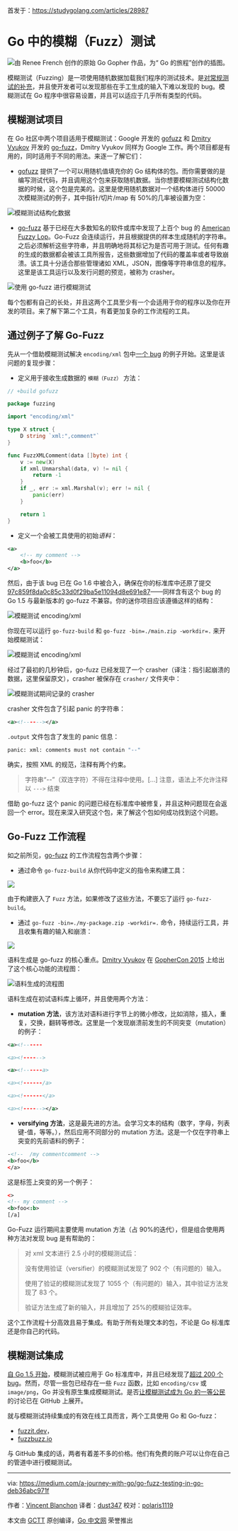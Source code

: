 首发于：https://studygolang.com/articles/28987

# Go 中的模糊（Fuzz）测试

![由 Renee French 创作的原始 Go Gopher 作品，为“ Go 的旅程”创作的插图。](https://raw.githubusercontent.com/studygolang/gctt-images2/master/20191025-Go-Fuzz-Testing-in-Go/Illustration.png)

模糊测试（Fuzzing）是一项使用随机数据加载我们程序的测试技术。是[对常规测试的补充](https://docs.google.com/document/d/1N-12_6YBPpF9o4_Zys_E_ZQndmD06wQVAM_0y9nZUIE/edit)，并且使开发者可以发现那些在手工生成的输入下难以发现的 bug。模糊测试在 Go 程序中很容易设置，并且可以适应于几乎所有类型的代码。

## 模糊测试项目

在 Go 社区中两个项目适用于模糊测试：Google 开发的 [gofuzz](https://github.com/google/gofuzz) 和 [Dmitry Vyukov](https://github.co,/dvyukov) 开发的 [go-fuzz](https://github.com/dvyukov/go-fuzz)，Dmitry Vyukov 同样为 Google 工作。两个项目都是有用的，同时适用于不同的用法。来逐一了解它们：

- [gofuzz](https://github.com/google/gofuzz) 提供了一个可以用随机值填充你的 Go 结构体的包。而你需要做的是编写测试代码，并且调用这个包来获取随机数据。当你想要模糊测试结构化数据的时候，这个包是完美的。这里是使用随机数据对一个结构体进行 50000 次模糊测试的例子，其中指针/切片/map 有 50%的几率被设置为空：

![模糊测试结构化数据](https://raw.githubusercontent.com/studygolang/gctt-images2/blob/master/20191025-Go-Fuzz-Testing-in-Go/fuzzing-structured-data.png)

- [go-fuzz](https://github.com/dvyukov/go-fuzz) 基于已经在大多数知名的软件或库中发现了上百个 bug 的 [American Fuzzy Lop](http://lcamtuf.coredump.cx/afl/)。Go-Fuzz 会连续运行，并且根据提供的样本生成随机的字符串。之后必须解析这些字符串，并且明确地将其标记为是否可用于测试。任何有趣的生成的数据都会被该工具所报告，这些数据增加了代码的覆盖率或者导致崩溃。该工具十分适合那些管理诸如 XML，JSON，图像等字符串信息的程序。这里是该工具运行以及发行问题的预览，被称为 crasher。

![使用 go-fuzz 进行模糊测试](https://raw.githubusercontent.com/studygolang/gctt-images2/blob/master/20191025-Go-Fuzz-Testing-in-Go/fuzzing-with-go-fuzz.png)

每个包都有自己的长处，并且这两个工具至少有一个会适用于你的程序以及你在开发的项目。来了解下第二个工具，有着更加复杂的工作流程的工具。

## 通过例子了解 Go-Fuzz

先从一个借助模糊测试解决 `encoding/xml` 包中[一个 bug](https://github.com/golang/go/issues/11112) 的例子开始。这里是该问题的复现步骤：

- 定义用于接收生成数据的 `模糊（Fuzz）` 方法：

```go
// +build gofuzz

package fuzzing

import "encoding/xml"

type X struct {
	D string `xml:",comment"`
}

func FuzzXMLComment(data []byte) int {
	v := new(X)
	if xml.Unmarshal(data, v) != nil {
		return -1
	}
	if _, err := xml.Marshal(v); err != nil {
		panic(err)
	}

	return 1
}
```

- 定义一个会被工具使用的初始*语料*：

```xml
<a>
	<!-- my comment -->
	<b>foo</b>
</a>
```

然后，由于该 bug 已在 Go 1.6 中被合入，确保在你的标准库中还原了提交 [97c859f8da0c85c33d0f29ba5e11094d8e691e87](https://github.com/golang/go/commit/97c859f8da0c85c33d0f29ba5e11094d8e691e87)——同样含有这个 bug 的 Go 1.5 与最新版本的 go-fuzz 不兼容。你的迷你项目应该遵循这样的结构：

![模糊测试 encoding/xml](https://raw.githubusercontent.com/studygolang/gctt-images2/blob/master/20191025-Go-Fuzz-Testing-in-Go/fuzzing-encoding:xml-structure.png)

你现在可以运行 `go-fuzz-build` 和 `go-fuzz -bin=./main.zip -workdir=.` 来开始模糊测试：

![模糊测试 encoding/xml](https://raw.githubusercontent.com/studygolang/gctt-images2/blob/master/20191025-Go-Fuzz-Testing-in-Go/fuzzing-encoding:xml.png)

经过了最初的几秒钟后，go-fuzz 已经发现了一个 crasher（译注：指引起崩溃的数据，这里保留原文），crasher 被保存在 `crasher/` 文件夹中：

![模糊测试期间记录的 crasher](https://raw.githubusercontent.com/studygolang/gctt-images2/blob/master/20191025-Go-Fuzz-Testing-in-Go/crasher-recorded-during-fuzzing.png)

crasher 文件包含了引起 panic 的字符串：

```xml
<a><!------></a>
```

`.output` 文件包含了发生的 panic 信息：

```bash
panic: xml: comments must not contain "--"
```

确实，按照 XML 的规范，注释有两个约束。

> 字符串“--”（双连字符）不得在注释中使用。[...] 注意，语法上不允许注释以 `--->` 结束

借助 go-fuzz 这个 panic 的问题已经在标准库中被修复，并且这种问题现在会返回一个 error。现在来深入研究这个包，来了解这个包如何成功找到这个问题。

## Go-Fuzz 工作流程

如之前所见，[go-fuzz](https://github.com/dvyukov/go-fuzz) 的工作流程包含两个步骤：

- 通过命令 `go-fuzz-build` 从你代码中定义的指令来构建工具：

![](https://raw.githubusercontent.com/studygolang/gctt-images2/blob/master/20191025-Go-Fuzz-Testing-in-Go/go-fuzz-build.png)

由于构建嵌入了 `Fuzz` 方法，如果修改了这些方法，不要忘了运行 `go-fuzz-build`。

- 通过 `go-fuzz -bin=./my-package.zip -workdir=.` 命令，持续运行工具，并且收集有趣的输入和崩溃：

![](https://raw.githubusercontent.com/studygolang/gctt-images2/blob/master/20191025-Go-Fuzz-Testing-in-Go/go-fuzz.png)

语料生成是 go-fuzz 的核心重点。[Dmitry Vyukov](https://github.com/dvyukov) 在 [GopherCon 2015](https://www.youtube.com/watch?v=a9xrxRsIbSU&t=459s) 上给出了这个核心功能的流程图：

![语料生成的流程图](https://raw.githubusercontent.com/studygolang/gctt-images2/blob/master/20191025-Go-Fuzz-Testing-in-Go/workflow-of-the-corpus-generation.png)

语料生成在初试语料库上循环，并且使用两个方法：

- **mutation 方法**，该方法对语料进行字节上的微小修改，比如消除，插入，重复，交换，翻转等修改。这里是一个发现崩溃前发生的不同突变（mutation）的例子：

```xml
<a><!------

<a><!------>

<a><!------a>

<a><!------/a>

<a><!------</a>

<a><!------></a>
```

- **versifying 方法**，这是最先进的方法。会学习文本的结构（数字，字母，列表键-值，等等。），然后应用不同部分的 mutation 方法。这是一个仅在字符串上突变的先前语料的例子：

```xml
-<!--  /my commentcomment -->
<b>foo</b>
</a>
```

这是标签上突变的另一个例子：

```xml
<>
<!-- my comment -->
<b>foo<:b>
[/a]
```

Go-Fuzz 运行期间主要使用 mutation 方法（占 90%的迭代），但是组合使用两种方法对发现 bug 是有帮助的：

> 对 xml 文本进行 2.5 小时的模糊测试后：
>
> 没有使用验证（versifier）的模糊测试发现了 902 个（有问题的）输入。
>
> 使用了验证的模糊测试发现了 1055 个（有问题的）输入，其中验证方法发现了 83 个。
>
> 验证方法生成了新的输入，并且增加了 25%的模糊验证效率。

这个工作流程十分高效且易于集成。有助于所有处理文本的包，不论是 Go 标准库还是你自己的代码。

## 模糊测试集成

[自 Go 1.5 开始](https://golang.org/doc/go1.5#hardening)，模糊测试被应用于 Go 标准库中，并且已经发现了[超过 200 个 bug](https://github.com/dvyukov/go-fuzz#trophies)。然而，尽管一些包已经存在一些 `Fuzz` 函数，比如 `encoding/csv` 或 `image/png`，Go 并没有原生集成模糊测试。是否[让模糊测试成为 Go 的一等公民](https://github.com/golang/go/issues/19109)的讨论已在 GitHub 上展开。

就与模糊测试持续集成的有效在线工具而言，两个工具使用 Go 和 Go-fuzz：

- [fuzzit.dev](https://fuzzit.dev/)，
- [fuzzbuzz.io](https://fuzzbuzz.io/)

与 GitHub 集成的话，两者有着差不多的价格。他们有免费的账户可以让你在自己的管道中进行模糊测试。

---

via: https://medium.com/a-journey-with-go/go-fuzz-testing-in-go-deb36abc971f

作者：[Vincent Blanchon](https://medium.com/@blanchon.vincent)
译者：[dust347](https://github.com/dust347)
校对：[polaris1119](https://github.com/polaris1119)

本文由 [GCTT](https://github.com/studygolang/GCTT) 原创编译，[Go 中文网](https://studygolang.com/) 荣誉推出
